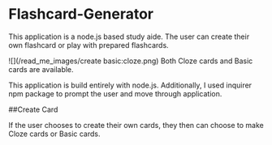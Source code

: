 # Flashcard-Generator
This application is a node.js based study aide.  The user can create their own flashcard or play with prepared flashcards.

![](/read_me_images/create basic:cloze.png)
Both Cloze cards and Basic cards are available.

This application is build entirely with node.js.  Additionally, I used inquirer npm package to prompt the user and move through application.


##Create Card

If the user chooses to create their own cards, they then can choose to make Cloze cards or Basic cards.



